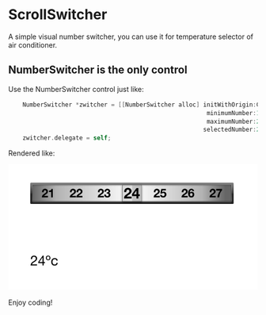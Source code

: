 # ScrollSwitcher #

A simple visual number switcher, you can use it for temperature selector of air conditioner.

## NumberSwitcher is the only control ##

Use the NumberSwitcher control just like:

``` objective-c
    NumberSwitcher *zwitcher = [[NumberSwitcher alloc] initWithOrigin:CGPointMake(100, 100) 
                                                        minimumNumber:18 
                                                        maximumNumber:29 
                                                       selectedNumber:23];
    zwitcher.delegate = self;
```
Rendered like:

![ScrollSwitcher](src/ScrollSwitcher/capture.png "ScrollSwitcher")

Enjoy coding!
